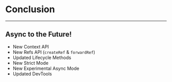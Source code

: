 # Conclusion

------

## Async to the Future!

<!-- .slide: data-title="Conclusion" data-state="somestate" -->

* New Context API
* New Refs API (`createRef` & `forwardRef`)
* Updated Lifecycle Methods
* New Strict Mode
* New Experimental Async Mode
* Updated DevTools

<!-- These all encourage better practices and designs
and they move in a direction that preps for Async Mode! -->
